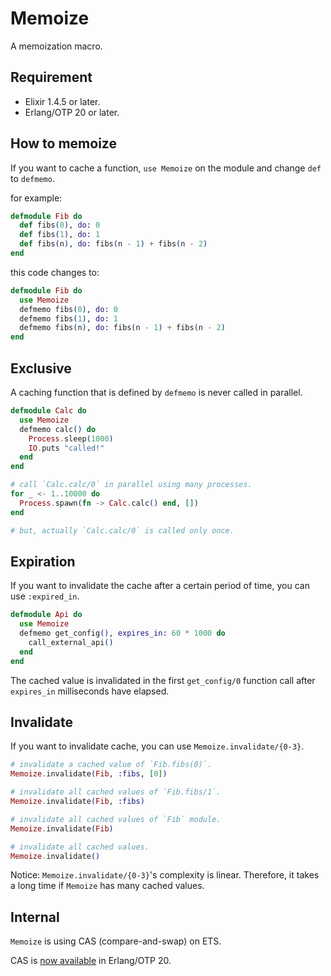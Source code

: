 # Memoize

A memoization macro.

## Requirement

- Elixir 1.4.5 or later.
- Erlang/OTP 20 or later.

## How to memoize

If you want to cache a function, `use Memoize` on the module and change `def` to `defmemo`.

for example:

```elixir
defmodule Fib do
  def fibs(0), do: 0
  def fibs(1), do: 1
  def fibs(n), do: fibs(n - 1) + fibs(n - 2)
end
```

this code changes to:

```elixir
defmodule Fib do
  use Memoize
  defmemo fibs(0), do: 0
  defmemo fibs(1), do: 1
  defmemo fibs(n), do: fibs(n - 1) + fibs(n - 2)
end
```

## Exclusive

A caching function that is defined by `defmemo` is never called in parallel.

```elixir
defmodule Calc do
  use Memoize
  defmemo calc() do
    Process.sleep(1000)
    IO.puts "called!"
  end
end

# call `Calc.calc/0` in parallel using many processes.
for _ <- 1..10000 do
  Process.spawn(fn -> Calc.calc() end, [])
end

# but, actually `Calc.calc/0` is called only once.
```

## Expiration

If you want to invalidate the cache after a certain period of time, you can use `:expired_in`.

```elixir
defmodule Api do
  use Memoize
  defmemo get_config(), expires_in: 60 * 1000 do
    call_external_api()
  end
end
```

The cached value is invalidated in the first `get_config/0` function call after `expires_in` milliseconds have elapsed.

## Invalidate

If you want to invalidate cache, you can use `Memoize.invalidate/{0-3}`.

```elixir
# invalidate a cached value of `Fib.fibs(0)`.
Memoize.invalidate(Fib, :fibs, [0])

# invalidate all cached values of `Fib.fibs/1`.
Memoize.invalidate(Fib, :fibs)

# invalidate all cached values of `Fib` module.
Memoize.invalidate(Fib)

# invalidate all cached values.
Memoize.invalidate()
```

Notice: `Memoize.invalidate/{0-3}`'s complexity is linear. Therefore, it takes a long time if `Memoize` has many cached values.

## Internal

`Memoize` is using CAS (compare-and-swap) on ETS.

CAS is [now available](http://erlang.org/doc/man/ets.html#select_replace-2) in Erlang/OTP 20.
